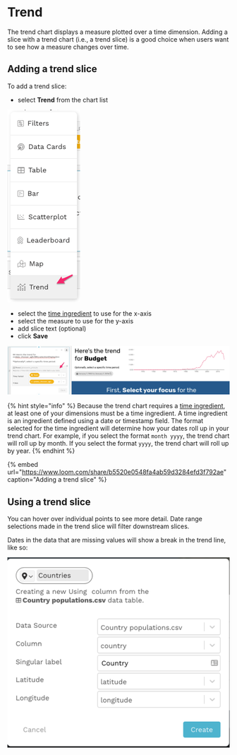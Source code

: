 # Trend

The trend chart displays a measure plotted over a time dimension. Adding a slice with a trend chart \(i.e., a trend slice\) is a good choice when users want to see how a measure changes over time.  

## Adding a trend slice

To add a trend slice:

* select **Trend** from the chart list

![](../../../.gitbook/assets/image%20%28256%29.png)

* select the [time ingredient](../../data-sources/adding-ingredients/#time-ingredient) to use for the x-axis
* select the measure to use for the y-axis
* add slice text \(optional\)
* click **Save**

![](../../../.gitbook/assets/image%20%28251%29.png)

{% hint style="info" %}
Because the trend chart requires a [time ingredient](../../data-sources/adding-ingredients/#time-ingredient), at least one of your dimensions must be a time ingredient. A time ingredient is an ingredient defined using a date or timestamp field. The format selected for the time ingredient will determine how your dates roll up in your trend chart. For example, if you select the format `month yyyy`, the trend chart will roll up by month. If you select the format `yyyy`, the trend chart will roll up by year. 
{% endhint %}

{% embed url="https://www.loom.com/share/b5520e0548fa4ab59d3284efd3f792ae" caption="Adding a trend slice" %}

## Using a trend slice

You can hover over individual points to see more detail. Date range selections made in the trend slice will filter downstream slices. 

Dates in the data that are missing values will show a break in the trend line, like so:

![The trend line has a break because household\_size is null for all 1973 dates](../../../.gitbook/assets/image%20%2891%29.png)



### 

### 

